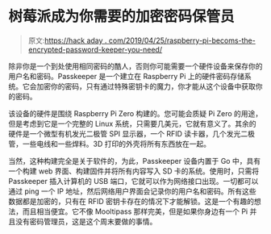 # 树莓派成为你需要的加密密码保管员

> 原文:[https://hack aday . com/2019/04/25/raspberry-pi-becoms-the-encrypted-password-keeper-you-need/](https://hackaday.com/2019/04/25/raspberry-pi-becomes-the-encrypted-password-keeper-you-need/)

除非你是一个到处使用相同密码的酷人，否则你可能需要一个硬件设备来保存你的用户名和密码。Passkeeper 是一个建立在 Raspberry Pi 上的硬件密码存储系统。它会加密你的密码，只有通过特殊密钥卡的魔力，你才能从这个设备中获取你的密码。

该设备的硬件是围绕 Raspberry Pi Zero 构建的。您可能会质疑 Pi Zero 的用途，但是考虑到它是一个完整的 Linux 系统，只需要几美元，它就有意义了。其余的硬件是一个微型有机发光二极管 SPI 显示器，一个 RFID 读卡器，几个发光二极管，一些电线和一些焊料。3D 打印的外壳将所有东西放在一起。

当然，这种构建完全是关于软件的，为此，Passkeeper 设备内置于 Go 中，具有一个构建 web 界面、构建固件并将所有内容写入 SD 卡的系统。使用时，只需将 Passkeeper 插入计算机的 USB 端口，它就可以作为网络接口出现。一切都可以通过 ping 一个 IP 地址，然后网络用户界面会记录你的用户名和密码。所有这些数据都是加密的，只有在 RFID 密钥卡存在的情况下才能解锁。这是一个有趣的想法，而且相当便宜。它不像 Mooltipass 那样完美，但是如果你身边有一个 Pi 并且没有密码管理员，这是这个周末要做的事情。